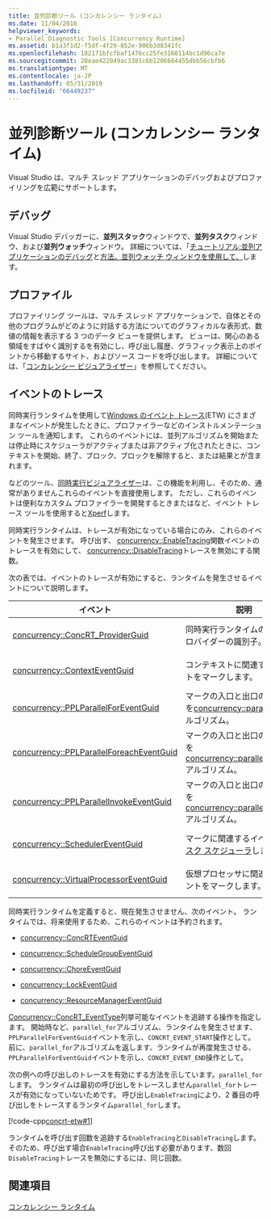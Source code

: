 ```yaml
---
title: 並列診断ツール (コンカレンシー ランタイム)
ms.date: 11/04/2016
helpviewer_keywords:
- Parallel Diagnostic Tools [Concurrency Runtime]
ms.assetid: b1a3f1d2-f5df-4f29-852e-906b3d8341fc
ms.openlocfilehash: 182171bfcfbaf1476cc25fe3160114bc1d96ca7e
ms.sourcegitcommit: 28eae422049ac3381c6b1206664455dbb56cbfb6
ms.translationtype: MT
ms.contentlocale: ja-JP
ms.lasthandoff: 05/31/2019
ms.locfileid: "66449237"
---
```

# <a name="parallel-diagnostic-tools-concurrency-runtime"></a>並列診断ツール (コンカレンシー ランタイム)

Visual Studio は、マルチ スレッド アプリケーションのデバッグおよびプロファイリングを広範にサポートします。

## <a name="debugging"></a>デバッグ

Visual Studio デバッガーに、**並列スタック**ウィンドウで、**並列タスク**ウィンドウ、および**並列ウォッチ**ウィンドウ。 詳細については、「[チュートリアル:並列アプリケーションのデバッグ](/visualstudio/debugger/walkthrough-debugging-a-parallel-application)と[方法。並列ウォッチ ウィンドウを使用して、](/visualstudio/debugger/how-to-use-the-parallel-watch-window)します。

## <a name="profiling"></a>プロファイル

プロファイリング ツールは、マルチ スレッド アプリケーションで、自体とその他のプログラムがどのように対話する方法についてのグラフィカルな表形式、数値の情報を表示する 3 つのデータ ビューを提供します。 ビューは、関心のある領域をすばやく識別するを有効にし、呼び出し履歴、グラフィック表示上のポイントから移動するサイト、およびソース コードを呼び出します。 詳細については、「[コンカレンシー ビジュアライザー](/visualstudio/profiling/concurrency-visualizer)」を参照してください。

## <a name="event-tracing"></a>イベントのトレース

同時実行ランタイムを使用して[Windows のイベント トレース](/windows/desktop/ETW/event-tracing-portal)(ETW) にさまざまなイベントが発生したときに、プロファイラーなどのインストルメンテーション ツールを通知します。 これらのイベントには、並列アルゴリズムを開始または停止時にスケジューラがアクティブまたは非アクティブ化されたときに、コンテキストを開始、終了、ブロック、ブロックを解除すると、または結果とが含まれます。

などのツール、[同時実行ビジュアライザー](/visualstudio/profiling/concurrency-visualizer)は、この機能を利用し、そのため、通常がありませんこれらのイベントを直接使用します。 ただし、これらのイベントは便利なカスタム プロファイラーを開発するときまたはなど、イベント トレース ツールを使用すると[Xperf](https://go.microsoft.com/fwlink/p/?linkid=160628)します。

同時実行ランタイムは、トレースが有効になっている場合にのみ、これらのイベントを発生させます。 呼び出す、 [concurrency::EnableTracing](reference/concurrency-namespace-functions.md#enabletracing)関数イベントのトレースを有効にして、 [concurrency::DisableTracing](reference/concurrency-namespace-functions.md#disabletracing)トレースを無効にする関数。

次の表では、イベントのトレースが有効にすると、ランタイムを発生させるイベントについて説明します。

|イベント|説明|値|
|-----------|-----------------|-----------|
|[concurrency::ConcRT_ProviderGuid](reference/concurrency-namespace-constants1.md#concrt_providerguid)|同時実行ランタイムの ETW プロバイダーの識別子。|`f7b697a3-4db5-4d3b-be71-c4d284e6592f`|
|[concurrency::ContextEventGuid](reference/concurrency-namespace-constants1.md#contexteventguid)|コンテキストに関連するイベントをマークします。|`5727a00f-50be-4519-8256-f7699871fecb`|
|[concurrency::PPLParallelForEventGuid](reference/concurrency-namespace-constants1.md#pplparallelforeventguid)|マークの入口と出口の呼び出しを[concurrency::parallel_for](reference/concurrency-namespace-functions.md#parallel_for)アルゴリズム。|`31c8da6b-6165-4042-8b92-949e315f4d84`|
|[concurrency::PPLParallelForeachEventGuid](reference/concurrency-namespace-constants1.md#pplparallelforeacheventguid)|マークの入口と出口の呼び出しを[concurrency::parallel_for_each](reference/concurrency-namespace-functions.md#parallel_for_each)アルゴリズム。|`5cb7d785-9d66-465d-bae1-4611061b5434`|
|[concurrency::PPLParallelInvokeEventGuid](reference/concurrency-namespace-constants1.md#pplparallelinvokeeventguid)|マークの入口と出口の呼び出しを[concurrency::parallel_invoke](reference/concurrency-namespace-functions.md#parallel_invoke)アルゴリズム。|`d1b5b133-ec3d-49f4-98a3-464d1a9e4682`|
|[concurrency::SchedulerEventGuid](reference/concurrency-namespace-constants1.md#schedulereventguid)|マークに関連するイベント、[タスク スケジューラ](../../parallel/concrt/task-scheduler-concurrency-runtime.md)します。|`e2091f8a-1e0a-4731-84a2-0dd57c8a5261`|
|[concurrency::VirtualProcessorEventGuid](reference/concurrency-namespace-constants1.md#virtualprocessoreventguid)|仮想プロセッサに関連するイベントをマークします。|`2f27805f-1676-4ecc-96fa-7eb09d44302f`|

同時実行ランタイムを定義すると、現在発生させません、次のイベント。 ランタイムでは、将来使用するため、これらのイベントは予約されます。

- [concurrency::ConcRTEventGuid](reference/concurrency-namespace-constants1.md#concrteventguid)

- [concurrency::ScheduleGroupEventGuid](reference/concurrency-namespace-constants1.md#schedulereventguid)

- [concurrency::ChoreEventGuid](reference/concurrency-namespace-constants1.md#choreeventguid)

- [concurrency::LockEventGuid](reference/concurrency-namespace-constants1.md#lockeventguid)

- [concurrency::ResourceManagerEventGuid](reference/concurrency-namespace-constants1.md#resourcemanagereventguid)

[Concurrency::ConcRT_EventType](reference/concurrency-namespace-enums.md#concrt_eventtype)列挙可能なイベントを追跡する操作を指定します。 開始時など、`parallel_for`アルゴリズム、ランタイムを発生させます、`PPLParallelForEventGuid`イベントを示し、`CONCRT_EVENT_START`操作として。 前に、`parallel_for`アルゴリズムを返します、ランタイムが再度発生させる、`PPLParallelForEventGuid`イベントを示し、`CONCRT_EVENT_END`操作として。

次の例への呼び出しのトレースを有効にする方法を示しています。`parallel_for`します。 ランタイムは最初の呼び出しをトレースしません`parallel_for`トレースが有効になっていないためです。 呼び出し`EnableTracing`により、2 番目の呼び出しをトレースするランタイム`parallel_for`します。

[!code-cpp[concrt-etw#1](../../parallel/concrt/codesnippet/cpp/parallel-diagnostic-tools-concurrency-runtime_1.cpp)]

ランタイムを呼び出す回数を追跡する`EnableTracing`と`DisableTracing`します。 そのため、呼び出す場合`EnableTracing`呼び出す必要があります、数回`DisableTracing`トレースを無効にするには、同じ回数。

## <a name="see-also"></a>関連項目

[コンカレンシー ランタイム](../../parallel/concrt/concurrency-runtime.md)
